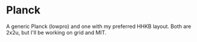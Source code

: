 # Planck

A generic Planck (lowpro) and one with my preferred HHKB layout. Both are 2x2u, but I'll be working on grid and MIT.
